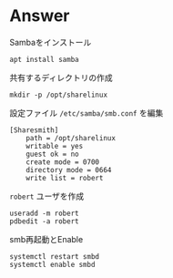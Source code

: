 
# Answer

Sambaをインストール

```
apt install samba
```

共有するディレクトリの作成

```
mkdir -p /opt/sharelinux
```

設定ファイル `/etc/samba/smb.conf` を編集

```
[Sharesmith]
    path = /opt/sharelinux
    writable = yes
    guest ok = no
    create mode = 0700
    directory mode = 0664
    write list = robert
```

`robert` ユーザを作成

```
useradd -m robert
pdbedit -a robert
```

smb再起動とEnable

```
systemctl restart smbd
systemctl enable smbd
```
